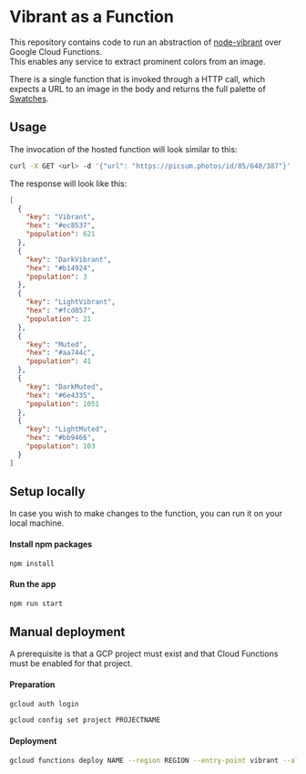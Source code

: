 # Vibrant as a Function

This repository contains code to run an abstraction of [node-vibrant](https://github.com/Vibrant-Colors/node-vibrant) over Google Cloud Functions.  
This enables any service to extract prominent colors from an image.

There is a single function that is invoked through a HTTP call, which expects a URL to an image in the body and returns the full palette
of [Swatches](https://github.com/Vibrant-Colors/node-vibrant#vibrantswatch).

## Usage

The invocation of the hosted function will look similar to this:

```bash
curl -X GET <url> -d '{"url": "https://picsum.photos/id/85/640/387"}'
```

The response will look like this:

```json
[
  {
    "key": "Vibrant",
    "hex": "#ec8537",
    "population": 621
  },
  {
    "key": "DarkVibrant",
    "hex": "#b14924",
    "population": 3
  },
  {
    "key": "LightVibrant",
    "hex": "#fcd857",
    "population": 21
  },
  {
    "key": "Muted",
    "hex": "#aa744c",
    "population": 41
  },
  {
    "key": "DarkMuted",
    "hex": "#6e4335",
    "population": 1051
  },
  {
    "key": "LightMuted",
    "hex": "#bb9466",
    "population": 103
  }
]
```

## Setup locally

In case you wish to make changes to the function, you can run it on your local machine.

#### Install npm packages

```bash
npm install
```

#### Run the app

```bash
npm run start
```

## Manual deployment

A prerequisite is that a GCP project must exist and that Cloud Functions must be enabled for that project.

#### Preparation

```bash
gcloud auth login
```

```bash
gcloud config set project PROJECTNAME
```

#### Deployment

```bash
gcloud functions deploy NAME --region REGION --entry-point vibrant --allow-unauthenticated --trigger-http --runtime nodejs16
```
